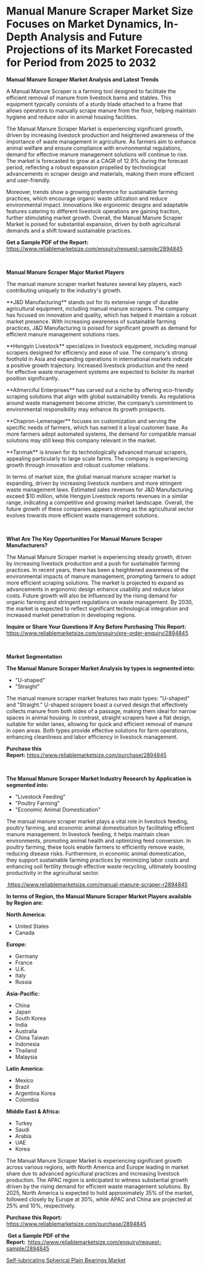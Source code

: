 <p><h1>Manual Manure Scraper Market Size Focuses on Market Dynamics, In-Depth Analysis and Future Projections of its Market Forecasted for Period from 2025 to 2032</h1></p><p><strong>Manual Manure Scraper Market Analysis and Latest Trends</strong></p>
<p><p>A Manual Manure Scraper is a farming tool designed to facilitate the efficient removal of manure from livestock barns and stables. This equipment typically consists of a sturdy blade attached to a frame that allows operators to manually scrape manure from the floor, helping maintain hygiene and reduce odor in animal housing facilities.</p><p>The Manual Manure Scraper Market is experiencing significant growth, driven by increasing livestock production and heightened awareness of the importance of waste management in agriculture. As farmers aim to enhance animal welfare and ensure compliance with environmental regulations, demand for effective manure management solutions will continue to rise. The market is forecasted to grow at a CAGR of 12.9% during the forecast period, reflecting a robust expansion propelled by technological advancements in scraper design and materials, making them more efficient and user-friendly.</p><p>Moreover, trends show a growing preference for sustainable farming practices, which encourage organic waste utilization and reduce environmental impact. Innovations like ergonomic designs and adaptable features catering to different livestock operations are gaining traction, further stimulating market growth. Overall, the Manual Manure Scraper Market is poised for substantial expansion, driven by both agricultural demands and a shift toward sustainable practices.</p></p>
<p><strong>Get a Sample PDF of the Report:&nbsp;</strong> <a href="https://www.reliablemarketsize.com/enquiry/request-sample/2894845?utm_campaign=2445&utm_medium=2&utm_source=Github&utm_content=ia&utm_term=15032025&utm_id=manual-manure-scraper">https://www.reliablemarketsize.com/enquiry/request-sample/2894845</a></p>
<p>&nbsp;</p>
<p><strong>Manual Manure Scraper Major Market Players</strong></p>
<p><p>The manual manure scraper market features several key players, each contributing uniquely to the industry's growth. </p><p>**J&D Manufacturing** stands out for its extensive range of durable agricultural equipment, including manual manure scrapers. The company has focused on innovation and quality, which has helped it maintain a robust market presence. With increasing awareness of sustainable farming practices, J&D Manufacturing is poised for significant growth as demand for efficient manure management solutions rises.</p><p>**Hengyin Livestock** specializes in livestock equipment, including manual scrapers designed for efficiency and ease of use. The company's strong foothold in Asia and expanding operations in international markets indicate a positive growth trajectory. Increased livestock production and the need for effective waste management systems are expected to bolster its market position significantly.</p><p>**Allmerciful Enterprises** has carved out a niche by offering eco-friendly scraping solutions that align with global sustainability trends. As regulations around waste management become stricter, the company’s commitment to environmental responsibility may enhance its growth prospects.</p><p>**Chapron-Lemenager** focuses on customization and serving the specific needs of farmers, which has earned it a loyal customer base. As more farmers adopt automated systems, the demand for compatible manual solutions may still keep this company relevant in the market.</p><p>**Tarımak** is known for its technologically advanced manual scrapers, appealing particularly to large scale farms. The company is experiencing growth through innovation and robust customer relations.</p><p>In terms of market size, the global manual manure scraper market is expanding, driven by increasing livestock numbers and more stringent waste management laws. Estimated sales revenues for J&D Manufacturing exceed $10 million, while Hengyin Livestock reports revenues in a similar range, indicating a competitive and growing market landscape. Overall, the future growth of these companies appears strong as the agricultural sector evolves towards more efficient waste management solutions.</p></p>
<p>&nbsp;</p>
<p><strong>What Are The Key Opportunities For Manual Manure Scraper Manufacturers?</strong></p>
<p><p>The Manual Manure Scraper market is experiencing steady growth, driven by increasing livestock production and a push for sustainable farming practices. In recent years, there has been a heightened awareness of the environmental impacts of manure management, prompting farmers to adopt more efficient scraping solutions. The market is projected to expand as advancements in ergonomic design enhance usability and reduce labor costs. Future growth will also be influenced by the rising demand for organic farming and stringent regulations on waste management. By 2030, the market is expected to reflect significant technological integration and increased market penetration in developing regions.</p></p>
<p><strong>Inquire or Share Your Questions If Any Before Purchasing This Report:</strong> <a href="https://www.reliablemarketsize.com/enquiry/pre-order-enquiry/2894845?utm_campaign=2445&utm_medium=2&utm_source=Github&utm_content=ia&utm_term=15032025&utm_id=manual-manure-scraper">https://www.reliablemarketsize.com/enquiry/pre-order-enquiry/2894845</a></p>
<p>&nbsp;</p>
<p><strong>Market Segmentation</strong></p>
<p><strong>The Manual Manure Scraper Market Analysis by types is segmented into:</strong></p>
<p><ul><li>"U-shaped"</li><li>"Straight"</li></ul></p>
<p><p>The manual manure scraper market features two main types: "U-shaped" and "Straight." U-shaped scrapers boast a curved design that effectively collects manure from both sides of a passage, making them ideal for narrow spaces in animal housing. In contrast, straight scrapers have a flat design, suitable for wider lanes, allowing for quick and efficient removal of manure in open areas. Both types provide effective solutions for farm operations, enhancing cleanliness and labor efficiency in livestock management.</p></p>
<p><strong>Purchase this Report:&nbsp;</strong><a href="https://www.reliablemarketsize.com/purchase/2894845?utm_campaign=2445&utm_medium=2&utm_source=Github&utm_content=ia&utm_term=15032025&utm_id=manual-manure-scraper">https://www.reliablemarketsize.com/purchase/2894845</a></p>
<p>&nbsp;</p>
<p><strong>The Manual Manure Scraper Market Industry Research by Application is segmented into:</strong></p>
<p><ul><li>"Livestock Feeding"</li><li>"Poultry Farming"</li><li>"Economic Animal Domestication"</li></ul></p>
<p><p>The manual manure scraper market plays a vital role in livestock feeding, poultry farming, and economic animal domestication by facilitating efficient manure management. In livestock feeding, it helps maintain clean environments, promoting animal health and optimizing feed conversion. In poultry farming, these tools enable farmers to efficiently remove waste, reducing disease risks. Furthermore, in economic animal domestication, they support sustainable farming practices by minimizing labor costs and enhancing soil fertility through effective waste recycling, ultimately boosting productivity in the agricultural sector.</p></p>
<p><a href="https://www.reliablemarketsize.com/manual-manure-scraper-r2894845?utm_campaign=2445&utm_medium=2&utm_source=Github&utm_content=ia&utm_term=15032025&utm_id=manual-manure-scraper">&nbsp;https://www.reliablemarketsize.com/manual-manure-scraper-r2894845</a></p>
<p><strong>In terms of Region, the Manual Manure Scraper Market Players available by Region are:</strong></p>
<p>
    <p> <strong> North America: </strong>
        <ul>
            <li>United States</li>
            <li>Canada</li>
        </ul>
        </p> 
    <p> <strong> Europe: </strong>
        <ul>
            <li>Germany</li>
            <li>France</li>
            <li>U.K.</li>
            <li>Italy</li>
            <li>Russia</li>
        </ul>
        </p> 
    <p> <strong> Asia-Pacific: </strong>
        <ul>
            <li>China</li>
            <li>Japan</li>
            <li>South Korea</li>
            <li>India</li>
            <li>Australia</li>
            <li>China Taiwan</li>
            <li>Indonesia</li>
            <li>Thailand</li>
            <li>Malaysia</li>
        </ul>
        </p> 
    <p> <strong> Latin America: </strong>
        <ul>
            <li>Mexico</li>
            <li>Brazil</li>
            <li>Argentina Korea</li>
            <li>Colombia</li>
        </ul>
        </p> 
    <p> <strong> Middle East & Africa: </strong>
        <ul>
            <li>Turkey</li>
            <li>Saudi</li>
            <li>Arabia</li>
            <li>UAE</li>
            <li>Korea</li>
        </ul>
    </p>
    </p>
<p><p>The Manual Manure Scraper Market is experiencing significant growth across various regions, with North America and Europe leading in market share due to advanced agricultural practices and increasing livestock production. The APAC region is anticipated to witness substantial growth driven by the rising demand for efficient waste management solutions. By 2025, North America is expected to hold approximately 35% of the market, followed closely by Europe at 30%, while APAC and China are projected at 25% and 10%, respectively.</p></p>
<p><strong>Purchase this Report: </strong><a href="https://www.reliablemarketsize.com/purchase/2894845?utm_campaign=2445&utm_medium=2&utm_source=Github&utm_content=ia&utm_term=15032025&utm_id=manual-manure-scraper">https://www.reliablemarketsize.com/purchase/2894845</a></p>
<p>&nbsp;<strong>Get a Sample PDF of the Report:&nbsp;&nbsp;</strong><a href="https://www.reliablemarketsize.com/enquiry/request-sample/2894845?utm_campaign=2445&utm_medium=2&utm_source=Github&utm_content=ia&utm_term=15032025&utm_id=manual-manure-scraper">https://www.reliablemarketsize.com/enquiry/request-sample/2894845</a></p>
<p><strong></strong></p>
<p><p><a href="https://github.com/leopardmicheal7019/Market-Research-Report-List-1/blob/main/self-lubricating-spherical-plain-bearings-market.md?utm_campaign=2445&utm_medium=2&utm_source=Github&utm_content=ia&utm_term=15032025&utm_id=manual-manure-scraper">Self-lubricating Spherical Plain Bearings Market</a></p></p>